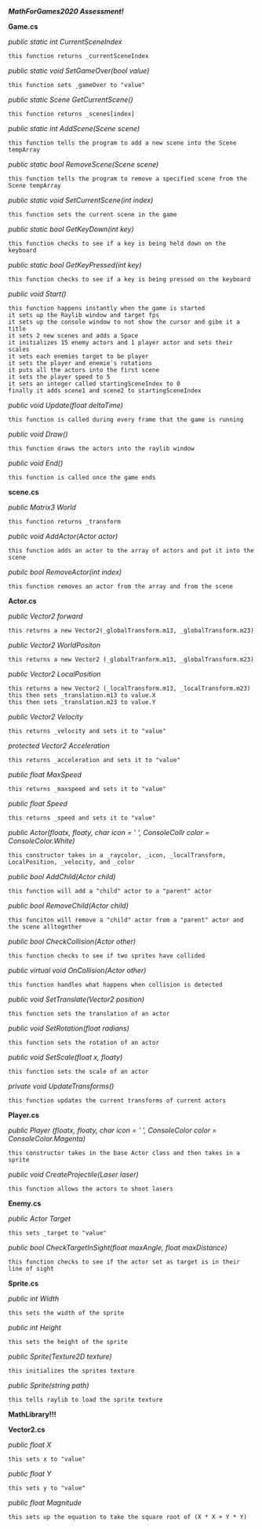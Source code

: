 ***MathForGames2020 Assessment!***

**Game.cs**

*public static int CurrentSceneIndex*
    
    this function returns _currentSceneIndex

*public static void SetGameOver(bool value)*

    this function sets _gameOver to "value"

*public static Scene GetCurrentScene()*

    this function returns _scenes[index]

*public static int AddScene(Scene scene)*

    this function tells the program to add a new scene into the Scene tempArray

*public static bool RemoveScene(Scene scene)*

    this function tells the program to remove a specified scene from the Scene tempArray

*public static void SetCurrentScene(int index)*

    this function sets the current scene in the game

*public static bool GetKeyDown(int key)*

    this function checks to see if a key is being held down on the keyboard

*public static bool GetKeyPressed(int key)*

    this function checks to see if a key is being pressed on the keyboard

*public void Start()*

    this function happens instantly when the game is started
    it sets up the Raylib window and target fps
    it sets up the console window to not show the cursor and gibe it a title
    it sets 2 new scenes and adds a Space
    it initializes 15 enemy actors and 1 player actor and sets their scales
    it sets each enemies target to be player
    it sets the player and enemie's rotations
    it puts all the actors into the first scene
    it sets the player speed to 5
    it sets an integer called startingSceneIndex to 0
    finally it adds scene1 and scene2 to startingSceneIndex

*public void Update(float deltaTime)*
    
    this function is called during every frame that the game is running

*public void Draw()*

    this function draws the actors into the raylib window

*public void End()*

    this function is called once the game ends


**scene.cs**

*public Matrix3 World*

    this function returns _transform

*public void AddActor(Actor actor)*

    this function adds an actor to the array of actors and put it into the scene

*pubilc bool RemoveActor(int index)*

    this function removes an actor from the array and from the scene


**Actor.cs**

*public Vector2 forward*

    this returns a new Vector2(_globalTransform.m13, _globalTransform.m23)

*public Vector2 WorldPositon*

    this returns a new Vector2 (_globalTranform.m13, _globalTransform.m23)

*public Vector2 LocalPosition*

    this returns a new Vector2 (_localTransform.m13, _localTransform.m23)
    this then sets _translation.m13 to value.X
    this then sets _translation.m23 to value.Y

*public Vector2 Velocity*

    this returns _velocity and sets it to "value"

*protected Vector2 Acceleration*

    this returns _acceleration and sets it to "value"

*public float MaxSpeed*

    this returns _maxspeed and sets it to "value"

*public float Speed*

    this returns _speed and sets it to "value"

*public Actor(floatx, floaty, char icon = ' ', ConsoleCollr color = ConsoleColor.White)*

    this constructor takes in a _raycolor, _icon, _localTransform, LocalPosition, _velocity, and _color

*public bool AddChild(Actor child)*

    this function will add a "child" actor to a "parent" actor

*public bool RemoveChild(Actor child)*

    this funciton will remove a "child" actor from a "parent" actor and the scene alltogether

*public bool CheckCollision(Actor other)*

    this function checks to see if two sprites have collided

*public virtual void OnCollision(Actor other)*

    this function handles what happens when collision is detected

*public void SetTranslate(Vector2 position)*

    this function sets the translation of an actor

*public void SetRotation(float radians)*

    this function sets the rotation of an actor

*public void SetScale(float x, floaty)*

    this function sets the scale of an actor

*private void UpdateTransforms()*
    
    this function updates the current transforms of current actors


**Player.cs**

*public Player (floatx, floaty, char icon = ' ', ConsoleColor color = ConsoleColor.Magenta)*

    this constructor takes in the base Actor class and then takes in a sprite

*public void CreateProjectile(Laser laser)*

    this function allows the actors to shoot lasers


**Enemy.cs**

*public Actor Target*

    this sets _target to "value"

*public bool CheckTargetInSight(float maxAngle, float maxDistance)*

    this function checks to see if the actor set as target is in their line of sight


**Sprite.cs**

*public int Width*
    
    this sets the width of the sprite

*public int Height*

    this sets the height of the sprite

*public Sprite(Texture2D texture)*

    this initializes the sprites texture

*public Sprite(string path)*

    this tells raylib to load the sprite texture



****MathLibrary!!!****


**Vector2.cs**

*public float X*

    this sets x to "value"

*public float Y*

    this sets y to "value"

*public float Magnitude*

    this sets up the equation to take the square root of (X * X + Y * Y)

